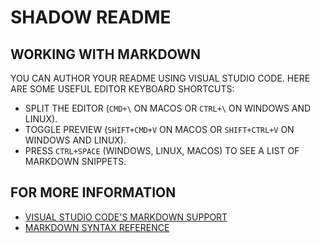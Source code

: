 # SHADOW README

## WORKING WITH MARKDOWN

YOU CAN AUTHOR YOUR README USING VISUAL STUDIO CODE. HERE ARE SOME USEFUL EDITOR KEYBOARD SHORTCUTS:

* SPLIT THE EDITOR (`CMD+\` ON MACOS OR `CTRL+\` ON WINDOWS AND LINUX).
* TOGGLE PREVIEW (`SHIFT+CMD+V` ON MACOS OR `SHIFT+CTRL+V` ON WINDOWS AND LINUX).
* PRESS `CTRL+SPACE` (WINDOWS, LINUX, MACOS) TO SEE A LIST OF MARKDOWN SNIPPETS.

## FOR MORE INFORMATION

* [VISUAL STUDIO CODE'S MARKDOWN SUPPORT](HTTP://CODE.VISUALSTUDIO.COM/DOCS/LANGUAGES/MARKDOWN)
* [MARKDOWN SYNTAX REFERENCE](HTTPS://HELP.GITHUB.COM/ARTICLES/MARKDOWN-BASICS/)
